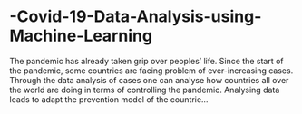 # -Covid-19-Data-Analysis-using-Machine-Learning
The pandemic has already taken grip over peoples’ life. Since the start of the pandemic, some countries are facing problem of ever-increasing cases. Through the data analysis of cases one can analyse how countries all over the world are doing in terms of controlling the pandemic. Analysing data leads to adapt the prevention model of the countrie…

